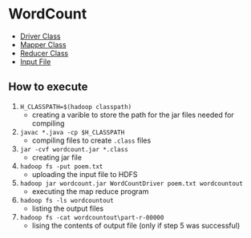 # WordCount

- [Driver Class](./WordCountDriver.java)
- [Mapper Class](./WordCountMapper.java)
- [Reducer Class](./WordCountReducer.java)
- [Input File](./poem.txt)

## How to execute

1. `H_CLASSPATH=$(hadoop classpath)`
   - creating a varible to store the path for the jar files needed for compiling
2. `javac *.java -cp $H_CLASSPATH`
   - compiling files to create `.class` files
3. `jar -cvf wordcount.jar *.class`
   - creating jar file
4. `hadoop fs -put poem.txt`
   - uploading the input file to HDFS
5. `hadoop jar wordcount.jar WordCountDriver poem.txt wordcountout`
   - executing the map reduce program
6. `hadoop fs -ls wordcountout`
   - listing the output files
7. `hadoop fs -cat wordcountout\part-r-00000`
   - lising the contents of output file (only if step 5 was successful)
